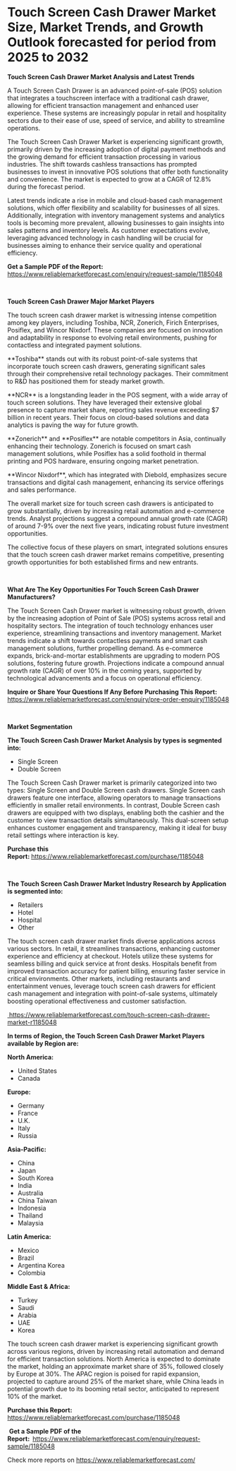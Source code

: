 <p><h1>Touch Screen Cash Drawer Market Size, Market Trends, and Growth Outlook forecasted for period from 2025 to 2032</h1></p><p><strong>Touch Screen Cash Drawer Market Analysis and Latest Trends</strong></p>
<p><p>A Touch Screen Cash Drawer is an advanced point-of-sale (POS) solution that integrates a touchscreen interface with a traditional cash drawer, allowing for efficient transaction management and enhanced user experience. These systems are increasingly popular in retail and hospitality sectors due to their ease of use, speed of service, and ability to streamline operations.</p><p>The Touch Screen Cash Drawer Market is experiencing significant growth, primarily driven by the increasing adoption of digital payment methods and the growing demand for efficient transaction processing in various industries. The shift towards cashless transactions has prompted businesses to invest in innovative POS solutions that offer both functionality and convenience. The market is expected to grow at a CAGR of 12.8% during the forecast period.</p><p>Latest trends indicate a rise in mobile and cloud-based cash management solutions, which offer flexibility and scalability for businesses of all sizes. Additionally, integration with inventory management systems and analytics tools is becoming more prevalent, allowing businesses to gain insights into sales patterns and inventory levels. As customer expectations evolve, leveraging advanced technology in cash handling will be crucial for businesses aiming to enhance their service quality and operational efficiency.</p></p>
<p><strong>Get a Sample PDF of the Report:&nbsp;</strong> <a href="https://www.reliablemarketforecast.com/enquiry/request-sample/1185048?utm_campaign=1875&utm_medium=2&utm_source=Github&utm_content=ia&utm_term=11012025&utm_id=touch-screen-cash-drawer">https://www.reliablemarketforecast.com/enquiry/request-sample/1185048</a></p>
<p>&nbsp;</p>
<p><strong>Touch Screen Cash Drawer Major Market Players</strong></p>
<p><p>The touch screen cash drawer market is witnessing intense competition among key players, including Toshiba, NCR, Zonerich, Firich Enterprises, Posiflex, and Wincor Nixdorf. These companies are focused on innovation and adaptability in response to evolving retail environments, pushing for contactless and integrated payment solutions.</p><p>**Toshiba** stands out with its robust point-of-sale systems that incorporate touch screen cash drawers, generating significant sales through their comprehensive retail technology packages. Their commitment to R&D has positioned them for steady market growth.</p><p>**NCR** is a longstanding leader in the POS segment, with a wide array of touch screen solutions. They have leveraged their extensive global presence to capture market share, reporting sales revenue exceeding $7 billion in recent years. Their focus on cloud-based solutions and data analytics is paving the way for future growth.</p><p>**Zonerich** and **Posiflex** are notable competitors in Asia, continually enhancing their technology. Zonerich is focused on smart cash management solutions, while Posiflex has a solid foothold in thermal printing and POS hardware, ensuring ongoing market penetration.</p><p>**Wincor Nixdorf**, which has integrated with Diebold, emphasizes secure transactions and digital cash management, enhancing its service offerings and sales performance.</p><p>The overall market size for touch screen cash drawers is anticipated to grow substantially, driven by increasing retail automation and e-commerce trends. Analyst projections suggest a compound annual growth rate (CAGR) of around 7-9% over the next five years, indicating robust future investment opportunities.</p><p>The collective focus of these players on smart, integrated solutions ensures that the touch screen cash drawer market remains competitive, presenting growth opportunities for both established firms and new entrants.</p></p>
<p>&nbsp;</p>
<p><strong>What Are The Key Opportunities For Touch Screen Cash Drawer Manufacturers?</strong></p>
<p><p>The Touch Screen Cash Drawer market is witnessing robust growth, driven by the increasing adoption of Point of Sale (POS) systems across retail and hospitality sectors. The integration of touch technology enhances user experience, streamlining transactions and inventory management. Market trends indicate a shift towards contactless payments and smart cash management solutions, further propelling demand. As e-commerce expands, brick-and-mortar establishments are upgrading to modern POS solutions, fostering future growth. Projections indicate a compound annual growth rate (CAGR) of over 10% in the coming years, supported by technological advancements and a focus on operational efficiency.</p></p>
<p><strong>Inquire or Share Your Questions If Any Before Purchasing This Report:</strong> <a href="https://www.reliablemarketforecast.com/enquiry/pre-order-enquiry/1185048?utm_campaign=1875&utm_medium=2&utm_source=Github&utm_content=ia&utm_term=11012025&utm_id=touch-screen-cash-drawer">https://www.reliablemarketforecast.com/enquiry/pre-order-enquiry/1185048</a></p>
<p>&nbsp;</p>
<p><strong>Market Segmentation</strong></p>
<p><strong>The Touch Screen Cash Drawer Market Analysis by types is segmented into:</strong></p>
<p><ul><li>Single Screen</li><li>Double Screen</li></ul></p>
<p><p>The Touch Screen Cash Drawer market is primarily categorized into two types: Single Screen and Double Screen cash drawers. Single Screen cash drawers feature one interface, allowing operators to manage transactions efficiently in smaller retail environments. In contrast, Double Screen cash drawers are equipped with two displays, enabling both the cashier and the customer to view transaction details simultaneously. This dual-screen setup enhances customer engagement and transparency, making it ideal for busy retail settings where interaction is key.</p></p>
<p><strong>Purchase this Report:&nbsp;</strong><a href="https://www.reliablemarketforecast.com/purchase/1185048?utm_campaign=1875&utm_medium=2&utm_source=Github&utm_content=ia&utm_term=11012025&utm_id=touch-screen-cash-drawer">https://www.reliablemarketforecast.com/purchase/1185048</a></p>
<p>&nbsp;</p>
<p><strong>The Touch Screen Cash Drawer Market Industry Research by Application is segmented into:</strong></p>
<p><ul><li>Retailers</li><li>Hotel</li><li>Hospital</li><li>Other</li></ul></p>
<p><p>The touch screen cash drawer market finds diverse applications across various sectors. In retail, it streamlines transactions, enhancing customer experience and efficiency at checkout. Hotels utilize these systems for seamless billing and quick service at front desks. Hospitals benefit from improved transaction accuracy for patient billing, ensuring faster service in critical environments. Other markets, including restaurants and entertainment venues, leverage touch screen cash drawers for efficient cash management and integration with point-of-sale systems, ultimately boosting operational effectiveness and customer satisfaction.</p></p>
<p><a href="https://www.reliablemarketforecast.com/touch-screen-cash-drawer-market-r1185048?utm_campaign=1875&utm_medium=2&utm_source=Github&utm_content=ia&utm_term=11012025&utm_id=touch-screen-cash-drawer">&nbsp;https://www.reliablemarketforecast.com/touch-screen-cash-drawer-market-r1185048</a></p>
<p><strong>In terms of Region, the Touch Screen Cash Drawer Market Players available by Region are:</strong></p>
<p>
    <p> <strong> North America: </strong>
        <ul>
            <li>United States</li>
            <li>Canada</li>
        </ul>
        </p> 
    <p> <strong> Europe: </strong>
        <ul>
            <li>Germany</li>
            <li>France</li>
            <li>U.K.</li>
            <li>Italy</li>
            <li>Russia</li>
        </ul>
        </p> 
    <p> <strong> Asia-Pacific: </strong>
        <ul>
            <li>China</li>
            <li>Japan</li>
            <li>South Korea</li>
            <li>India</li>
            <li>Australia</li>
            <li>China Taiwan</li>
            <li>Indonesia</li>
            <li>Thailand</li>
            <li>Malaysia</li>
        </ul>
        </p> 
    <p> <strong> Latin America: </strong>
        <ul>
            <li>Mexico</li>
            <li>Brazil</li>
            <li>Argentina Korea</li>
            <li>Colombia</li>
        </ul>
        </p> 
    <p> <strong> Middle East & Africa: </strong>
        <ul>
            <li>Turkey</li>
            <li>Saudi</li>
            <li>Arabia</li>
            <li>UAE</li>
            <li>Korea</li>
        </ul>
    </p>
    </p>
<p><p>The touch screen cash drawer market is experiencing significant growth across various regions, driven by increasing retail automation and demand for efficient transaction solutions. North America is expected to dominate the market, holding an approximate market share of 35%, followed closely by Europe at 30%. The APAC region is poised for rapid expansion, projected to capture around 25% of the market share, while China leads in potential growth due to its booming retail sector, anticipated to represent 10% of the market.</p></p>
<p><strong>Purchase this Report: </strong><a href="https://www.reliablemarketforecast.com/purchase/1185048?utm_campaign=1875&utm_medium=2&utm_source=Github&utm_content=ia&utm_term=11012025&utm_id=touch-screen-cash-drawer">https://www.reliablemarketforecast.com/purchase/1185048</a></p>
<p>&nbsp;<strong>Get a Sample PDF of the Report:&nbsp;&nbsp;</strong><a href="https://www.reliablemarketforecast.com/enquiry/request-sample/1185048?utm_campaign=1875&utm_medium=2&utm_source=Github&utm_content=ia&utm_term=11012025&utm_id=touch-screen-cash-drawer">https://www.reliablemarketforecast.com/enquiry/request-sample/1185048</a></p>
<p><strong></strong></p>
<p>Check more reports on <a href="https://www.reliablemarketforecast.com/?utm_campaign=1875&utm_medium=2&utm_source=Github&utm_content=ia&utm_term=11012025&utm_id=touch-screen-cash-drawer">https://www.reliablemarketforecast.com/</a></p>